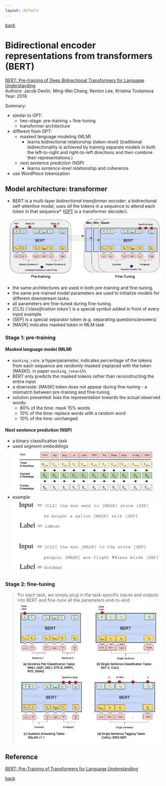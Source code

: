 ```yaml
---
layout: default
---
```


[back](../index.md)

# Bidirectional encoder representations from transformers (BERT)

[BERT: Pre-training of Deep Bidirectional Transformers for Language Understanding](https://arxiv.org/abs/1810.04805) <br>
Authors: Jacob Devlin, Ming-Wei Chang, Kenton Lee, Kristina Toutanova<br>
Year: 2018

Summary:
- similar to GPT:
  - two-stage: pre-training + fine-tuning
  - transformer architecture
- different from GPT:
  - masked language modeling (MLM) 
    - learns bidirectional relationship (*token-level*) (traditional bidirectionality is achieved by training separate models in both 
    the left-to-right and right-to-left directions and then combine their representations.)
  - next sentence prediction (NSP) 
    - learns *sentence-level* relationship and coherence
- use WordPiece tokenization

## Model architecture: transformer
- BERT is a multi-layer *bidirectional transformer encoder*: a bidirectional self-attentive model, uses *all* the tokens 
in a sequence to attend each token in that sequence* ([GPT](../subsecs/gpt.md) is a transformer decoder).

![bert_arch](../pics/bert_arch.JPG) <br>
- the same architectures are used in both pre-training and fine-tuning.
- the same pre-trained model parameters are used to initialize models for different downstream tasks.
- all parameters are fine-tuned during fine-tuning.
- [CLS] (*'classification token'*) is a special symbol added in front of every input example
- [SEP] is a special separator token (e.g. separating questions/answers)
- [MASK] indicates masked token in MLM task

### Stage 1: pre-training
#### Masked language model (MLM)
- ```masking_rate```: a hyperparameter, indicates percentage of the tokens from each sequence are randomly masked 
(replaced with the token [MASK]), in paper ```masking_rate=15%```
- BERT only predicts the masked tokens rather than reconstructing the entire input
- a downside: [MASK] token does not appear during fine-tuning - a mismatch between pre-training and fine-tuning
- solution presented: bias the representation towards the actual observed words:
  - 80% of the time: mask 15% words
  - 10% of the time: replace words with a random word
  - 10% of the time: unchanged

#### Next sentence prediction (NSP)
- a binary classification task
- used *segment embeddings* <br>
![bert_embd](../pics/bert_embd.JPG)
- example <br>
![bert_nsp](../pics/bert_nsp.JPG)

### Stage 2: fine-tuning
> For each task, we simply plug in the task-specific inputs and outputs into BERT and fine-tune all the parameters end-to-end. <br>
> ![bert_ft](../pics/bert_ft.JPG)

## Reference
[BERT: Pre-Training of Transformers for Language Understanding](https://medium.com/swlh/bert-pre-training-of-transformers-for-language-understanding-5214fba4a9af)

[back](../index.md)